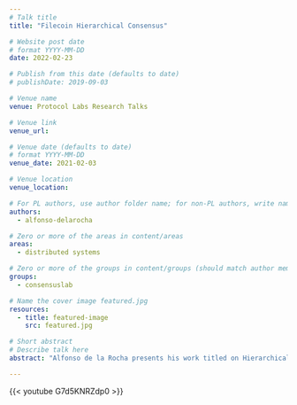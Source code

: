 ```yaml
---
# Talk title
title: "Filecoin Hierarchical Consensus"

# Website post date
# format YYYY-MM-DD
date: 2022-02-23

# Publish from this date (defaults to date)
# publishDate: 2019-09-03

# Venue name
venue: Protocol Labs Research Talks

# Venue link
venue_url:

# Venue date (defaults to date)
# format YYYY-MM-DD
venue_date: 2021-02-03

# Venue location
venue_location:

# For PL authors, use author folder name; for non-PL authors, write name as in paper within ""
authors:
  - alfonso-delarocha

# Zero or more of the areas in content/areas
areas:
  - distributed systems

# Zero or more of the groups in content/groups (should match author membership)
groups:
  - consensuslab

# Name the cover image featured.jpg
resources:
  - title: featured-image
    src: featured.jpg

# Short abstract
# Describe talk here
abstract: "Alfonso de la Rocha presents his work titled on Hierarchical Consensus, whose goal is to develop a framework to enable on-demand horizontal scalability of Filecoin (and other blockchain networks) through an alternative sharding/side-chain scheme that supports heterogeneous consensus algorithms in each subnetwork. "

---
```



{{< youtube G7d5KNRZdp0 >}}
